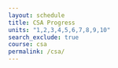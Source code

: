 ```yaml
---
layout: schedule
title: CSA Progress
units: "1,2,3,4,5,6,7,8,9,10"
search_exclude: true
course: csa
permalink: /csa/
---
```

